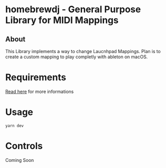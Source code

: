 # homebrewdj - General Purpose Library for MIDI Mappings

## About
This Library implements a way to change Laucnhpad Mappings. Plan is to create a custom mapping to play completly with ableton on macOS.

# Requirements
[Read here](https://github.com/thallosaurus/homebrewdj-launchpad-driver#requirements) for more informations

# Usage
```yarn dev```

# Controls
Coming Soon